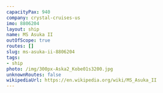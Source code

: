 ```yaml
---
capacityPax: 940
company: crystal-cruises-us
imo: 8806204
layout: ship
name: MS Asuka II
outOfScope: true
routes: []
slug: ms-asuka-ii-8806204
tags:
- ship
photo: /img/300px-Aska2_Kobe01s3200.jpg
unknownRoutes: false
wikipediaUrl: https://en.wikipedia.org/wiki/MS_Asuka_II
---
```

